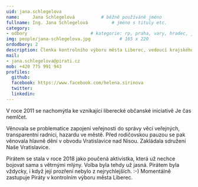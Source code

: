 ```yaml
---
uid: jana.schlegelova
name:     Jana Schlegelová      	# běžně používáné jméno
fullname: Ing. Jana Schlegelová  		# jméno s tituly etc.
category:
- odbory                 		# kategorie: rp, praha, vary, hradec, jmk, senat
img: people/jana-schlegelova.jpg           # 165 x 220
ordodbory: 2
description: Členka kontrolního výboru města Liberec, vedoucí krajského AO 
mail:
- jana.schlegelova@pirati.cz
mob: +420 775 991 943
profiles:
  github:
  facebook: https://www.facebook.com/helena.sirinova
  twitter:
  linkedin:
---
```


V roce 2011 se nachomýtla ke vznikající liberecké občanské iniciativě Je čas nemlčet. 

Věnovala se problematice zapojení veřejnosti do správy věcí veřejných, transparentní radnici, hazardu ve městě. Před rodičovskou pauzou se pak věnovala hlavně dění v obvodu Vratislavice nad Nisou. Zakládala sdružení Naše Vratislavice.

Pirátem se stala v roce 2018 jako poučená aktivistka, která už nechce bojovat sama s větrnými mlýny. Volba byla tehdy už jasná. Pirátem byla vždycky, i když její prozření nebylo z nejrychlejších. :-)
Momentálně zastupuje Piráty v kontrolním výboru města Liberec.